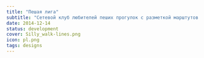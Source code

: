 ```yaml
---
title: "Пешая лига"
subtitle: "Сетевой клуб любителей пеших прогулок с разметкой марштутов на карте и на местности"
date: 2014-12-14
status: development
cover: Silly_walk-lines.png
icon: pl.png
tags: designs
---
```

